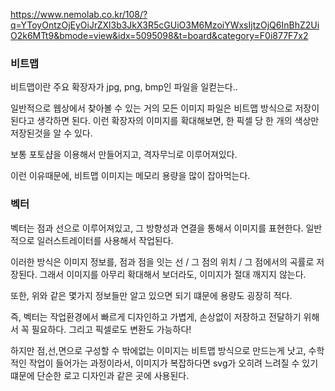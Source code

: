 https://www.nemolab.co.kr/108/?q=YToyOntzOjEyOiJrZXl3b3JkX3R5cGUiO3M6MzoiYWxsIjtzOjQ6InBhZ2UiO2k6MTt9&bmode=view&idx=5095098&t=board&category=F0i877F7x2

### 비트맵

비트맵이란 주요 확장자가 jpg, png, bmp인 파일을 일컫는다..

일반적으로 웹상에서 찾아볼 수 있는 거의 모든 이미지 파일은 비트맵 방식으로 저장이 된다고 생각하면 된다.
이런 확장자의 이미지를 확대해보면, 한 픽셀 당 한 개의 색상만 저장된것을 알 수 있다.

보통 포토샵을 이용해서 만들어지고, 격자무늬로 이루어져있다.

이런 이유때문에, 비트맵 이미지는 메모리 용량을 많이 잡아먹는다.

### 벡터

벡터는 점과 선으로 이루어져있고, 그 방향성과 연결을 통해서 이미지를 표현한다.
일반적으로 일러스트레이터를 사용해서 작업된다.

이러한 방식은 이미지 정보를, 점과 점을 잇는 선 / 그 점의 위치 / 그 점에서의 곡률로 저장된다.
그래서 이미지를 아무리 확대해서 보더라도, 이미지가 절대 깨지지 않는다.

또한, 위와 같은 몇가지 정보들만 알고 있으면 되기 떄문에 용량도 굉장히 적다.

즉, 벡터는 작업환경에서 빠르게 디자인하고 가볍게, 손상없이 저장하고 전달하기 위해서 꼭 필요하다.
그리고 픽셀로도 변환도 가능하다!

하지만 점,선,면으로 구성할 수 밖에없는 이미지는 비트맵 방식으로 만드는게 낫고,
수학적인 작업이 들어가는 과정이라서, 이미지가 복잡하다면 svg가 오히려 느려질 수 있기 떄문에 단순한 로고 디자인과 같은 곳에 사용된다.
